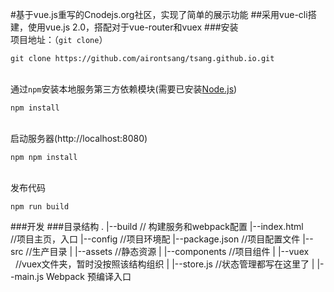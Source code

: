 #基于vue.js重写的Cnodejs.org社区，实现了简单的展示功能
##采用vue-cli搭建，使用vue.js 2.0，搭配对于vue-router和vuex
###安装
<br>项目地址：（`git clone`）
    
    git clone https://github.com/airontsang/tsang.github.io.git
    
<br>通过```npm```安装本地服务第三方依赖模块(需要已安装[Node.js](https://nodejs.org/en/))
    
    npm install
    
<br>启动服务器(http://localhost:8080)
    
    npm npm install
    
<br>发布代码
    
    npm run build
    
###开发
###目录结构
    .
    |--build            // 构建服务和webpack配置
    |--index.html       //项目主页，入口
    |--config           //项目环境配
    |--package.json     //项目配置文件
    |--src              //生产目录
    |  |--assets        //静态资源
    |  |--components    //项目组件
    |  |--vuex          //vuex文件夹，暂时没按照该结构组织
    |  |--store.js      //状态管理都写在这里了
    |  |--main.js       Webpack 预编译入口
    
    

